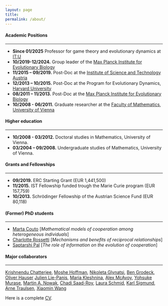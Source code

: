 ```yaml
---
layout: page
title: 
permalink: /about/
---
```


#### Academic Positions

---

- **Since 01/2025**
Professor for game theory and evolutionary dynamics at [IT:U](https://www.it-u.at/en)
 - **10/2019-12/2024.**
Group leader of the [Max Planck Institute for Evolutionary Biology](https://www.evolbio.mpg.de)
- **11/2015 – 09/2019.**
Post-Doc at the [Institute of Science and Technology Austria](https://www.ista.ac.at/home)
- **12/2013 – 10/2015.** 
Post-Doc at the Program for Evolutionary Dynamics, [Harvard University](https://www.harvard.edu)
- **08/2011 – 11/2013.**
Post-Doc at the [Max Planck Institute for Evolutionary Biology](https://www.evolbio.mpg.de)
- **10/2008 - 06/2011.**
Graduate researcher at the [Faculty of Mathematics, University of Vienna](https://mathematik.univie.ac.at)


#### Higher education

---

- **10/2008 - 03/2012.**
Doctoral studies in Mathematics, University of Vienna.
- **03/2004 – 09/2008.**
Undergraduate studies of Mathematics, University of Vienna.


#### Grants and Fellowships

----

- **09/2019.**
ERC Starting Grant (EUR 1,441,500)
- **11/2015.**
IST Fellowship funded trough the Marie Curie program (EUR 157,759)
- **10/2013.**
Schrödinger Fellowship of the Austrian Science Fund (EUR 80,118)


#### (Former) PhD students

---

- [Marta Couto](https://martagccouto.github.io/) [*Mathematical models of cooperation among heterogeneous individuals*]
- [Charlotte Rossetti](https://scholar.google.de/citations?user=0PXsETYAAAAJ&hl=en) [*Mechanisms and benefits of reciprocal relationships*]
- [Saptarshi Pal](https://scholar.google.de/citations?user=_V3It7MAAAAJ&hl=en) [*The role of information on the evolution of cooperation*]



#### Major collaborators

---

[Krishnendu Chatterjee](https://pub.ista.ac.at/~kchatterjee/), 
[Moshe Hoffman](https://sites.google.com/site/hoffmanmoshe/),
[Nikoleta Glynatsi](https://nikoleta-v3.github.io),
[Ben Grodeck](https://sites.google.com/view/bengrodeck/),
[Oliver Hauser](http://www.oliverhauser.org/about)
[Julien Lie-Panis](https://jliep.github.io),
[Maria Kleshnina](https://www.mariakleshnina.com),
[Alex McAvoy](https://datascience.unc.edu/person/alex-mcavoy/), 
[Yohsuke Murase](https://yohm.github.io),
[Martin A. Nowak](http://www.martinnowak.com), 
[Chadi Saad-Roy](https://chadisaadroy.wordpress.com/),
[Laura Schmid](https://scholar.google.at/citations?user=eOUSYYoAAAAJ&hl=en),
[Karl Sigmund](https://homepage.univie.ac.at/karl.sigmund/),
[Arne Traulsen](https://theobio.evolbio.mpg.de/#home),
[Xiaomin Wang](https://www.researchgate.net/profile/Xiaomin-Wang-34)


Here is a complete [CV](../files/CV.pdf).